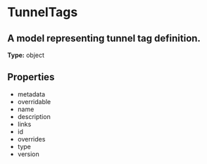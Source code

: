 # TunnelTags

## A model representing tunnel tag definition.

**Type:** object

## Properties
* metadata
* overridable
* name
* description
* links
* id
* overrides
* type
* version
